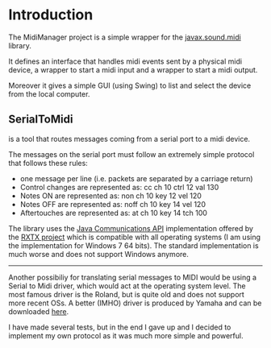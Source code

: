 # Introduction #

The MidiManager project is a simple wrapper for the [javax.sound.midi](http://java.sun.com/j2se/1.4.2/docs/api/javax/sound/midi/package-summary.html) library.

It defines an interface that handles midi events sent by a physical midi device, a wrapper to start a midi input and a wrapper to start a midi output.

Moreover it gives a simple GUI (using Swing) to list and select the device from the local computer.

## SerialToMidi ##

is a tool that routes messages coming from a serial port to a midi device.

The messages on the serial port must follow an extremely simple protocol that follows these rules:
  * one message per line (i.e. packets are separated by a carriage return)
  * Control changes are represented as: cc ch 10 ctrl 12 val 130
  * Notes ON are represented as: non ch 10 key 12 vel 120
  * Notes OFF are represented as: noff ch 10 key 14 vel 120
  * Aftertouches are represented as: at ch 10 key 14 tch 100


The library uses the [Java Communications API](http://www.oracle.com/technetwork/java/index-jsp-141752.html) implementation offered by the [RXTX project](http://rxtx.qbang.org/wiki/index.php/Main_Page) which is compatible with all operating systems (I am using the implementation for Windows 7 64 bits). The standard implementation is much worse and does not support Windows anymore.





---

Another possibiliy for translating serial messages to MIDI would be using a Serial to Midi driver, which would act at the operating system level.
The most famous driver is the Roland, but is quite old and does not support more recent OSs. A better (IMHO) driver is produced by Yamaha and can be downloaded [here](http://download.yamaha.com/usb_midi/index.html).

I have made several tests, but in the end I gave up and I decided to implement my own protocol as it was much more simple and powerful.